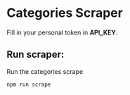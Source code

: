 # Categories Scraper

Fill in your personal token in **API_KEY**.

## Run scraper:

Run the categories scrape

    npm run scrape
